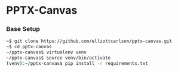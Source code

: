 PPTX-Canvas
===========

### Base Setup
```sh
~$ git clone https://github.com/elliottcarlson/pptx-canvas.git
~$ cd pptx-canvas
~/pptx-canvas$ virtualenv venv
~/pptx-canvas$ source venv/bin/activate
(venv):~/pptx-canvas$ pip install -r requirements.txt
```


